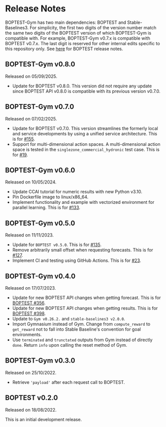 # Release Notes

BOPTEST-Gym has two main dependencies: BOPTEST and Stable-Baselines3. For simplicity, the first two digits of the version number match the same two digits of the BOPTEST version of which BOPTEST-Gym is compatible with. For example, BOPTEST-Gym v0.7.x is compatible with BOPTEST v0.7.x. The last digit is reserved for other internal edits specific to this repository only. See [here](https://github.com/ibpsa/project1-boptest/blob/master/releasenotes.md) for BOPTEST release notes. 


## BOPTEST-Gym v0.8.0

Released on 05/09/2025.

- Update for BOPTEST v0.8.0. This version did not require any update since BOPTEST API v0.8.0 is compatible with its previous version v0.7.0. 

## BOPTEST-Gym v0.7.0

Released on 07/02/2025.

- Update for BOPTEST v0.7.0. This version streamlines the formerly local and service developments by using a unified service architecture. This is for [#155](https://github.com/ibpsa/project1-boptest-gym/issues/155).  
- Support for multi-dimensional action spaces. A multi-dimensional action space is tested in the `singlezone_commercial_hydronic` test case. This is for [#19](https://github.com/ibpsa/project1-boptest-gym/issues/19). 

## BOPTEST-Gym v0.6.0

Released on 10/05/2024.

- Update CCAI tutorial for numeric results with new Python v3.10.
- Pin Dockerfile image to linux/x86_64.
- Implement functionality and example with vectorized environment for parallel learning. This is for [#133](https://github.com/ibpsa/project1-boptest-gym/issues/133). 

## BOPTEST-Gym v0.5.0

Released on 11/11/2023.

- Update for `BOPTEST v0.5.0`. This is for [#135](https://github.com/ibpsa/project1-boptest-gym/pull/136).  
- Remove arbitrarily small offset when requesting forecasts. This is for [#127](https://github.com/ibpsa/project1-boptest-gym/issues/127). 
- Implement CI and testing using GitHub Actions. This is for [#23](https://github.com/ibpsa/project1-boptest-gym/issues/23). 

## BOPTEST-Gym v0.4.0

Released on 17/07/2023.

- Update for new BOPTEST API changes when getting forecast. This is for [BOPTEST #356](https://github.com/ibpsa/project1-boptest/issues/356).  
- Update for new BOPTEST API changes when getting results. This is for [BOPTEST #398](https://github.com/ibpsa/project1-boptest/issues/398).  
- Update to `Gym v0.26.2.` and `stable-baselines3 v2.0.0`. 
- Import Gymnasium instead of Gym. Change from `compute_reward` to `get_reward` not to fall into Stable Baseline's convention for goal environments. 
- Use `terminated` and `trunctated` outputs from Gym instead of directly `done`. Return `info` upon calling the reset method of Gym.

## BOPTEST-Gym v0.3.0

Released on 25/10/2022.

- Retrieve `'payload'` after each request call to BOPTEST. 

## BOPTEST v0.2.0

Released on 18/08/2022.

This is an initial development release.

